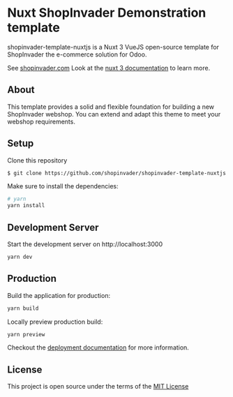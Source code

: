 # Nuxt ShopInvader Demonstration template

shopinvader-template-nuxtjs is a Nuxt 3 VueJS open-source template for ShopInvader the
e-commerce solution for Odoo.

See [shopinvader.com](https://shopinvader.com)
Look at the [nuxt 3 documentation](https://v3.nuxtjs.org) to learn more.

## About
This template provides a solid and flexible foundation for building a new
ShopInvader webshop. You can extend and adapt this theme to meet your webshop requirements.


## Setup

Clone this repository

```bash
$ git clone https://github.com/shopinvader/shopinvader-template-nuxtjs.git YOUR_SITE_NAME
```

Make sure to install the dependencies:

```bash
# yarn
yarn install

```

## Development Server

Start the development server on http://localhost:3000

```bash
yarn dev
```

## Production

Build the application for production:

```bash
yarn build
```

Locally preview production build:

```bash
yarn preview
```

Checkout the [deployment documentation](https://v3.nuxtjs.org/guide/deploy/presets) for more information.


## License

This project is  open source under the terms of the [MIT License](./LICENSE)